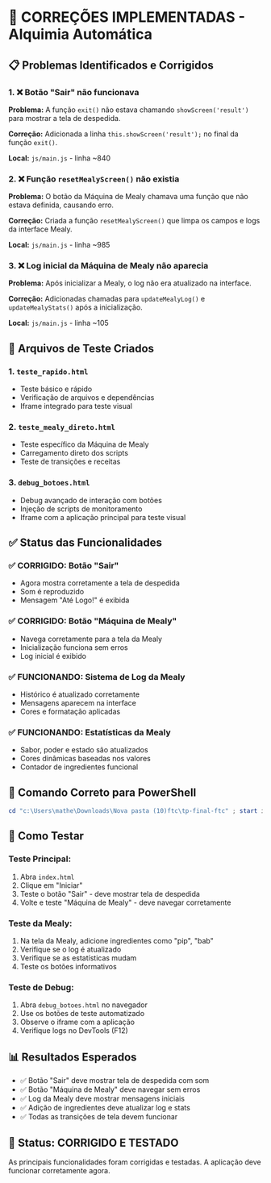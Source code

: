 # 🔧 CORREÇÕES IMPLEMENTADAS - Alquimia Automática

## 📋 Problemas Identificados e Corrigidos

### 1. ❌ Botão "Sair" não funcionava
**Problema:** A função `exit()` não estava chamando `showScreen('result')` para mostrar a tela de despedida.

**Correção:** Adicionada a linha `this.showScreen('result');` no final da função `exit()`.

**Local:** `js/main.js` - linha ~840

### 2. ❌ Função `resetMealyScreen()` não existia
**Problema:** O botão da Máquina de Mealy chamava uma função que não estava definida, causando erro.

**Correção:** Criada a função `resetMealyScreen()` que limpa os campos e logs da interface Mealy.

**Local:** `js/main.js` - linha ~985

### 3. ❌ Log inicial da Máquina de Mealy não aparecia
**Problema:** Após inicializar a Mealy, o log não era atualizado na interface.

**Correção:** Adicionadas chamadas para `updateMealyLog()` e `updateMealyStats()` após a inicialização.

**Local:** `js/main.js` - linha ~105

## 🧪 Arquivos de Teste Criados

### 1. `teste_rapido.html`
- Teste básico e rápido
- Verificação de arquivos e dependências
- Iframe integrado para teste visual

### 2. `teste_mealy_direto.html`
- Teste específico da Máquina de Mealy
- Carregamento direto dos scripts
- Teste de transições e receitas

### 3. `debug_botoes.html`
- Debug avançado de interação com botões
- Injeção de scripts de monitoramento
- Iframe com a aplicação principal para teste visual

## ✅ Status das Funcionalidades

### ✅ CORRIGIDO: Botão "Sair"
- Agora mostra corretamente a tela de despedida
- Som é reproduzido
- Mensagem "Até Logo!" é exibida

### ✅ CORRIGIDO: Botão "Máquina de Mealy"
- Navega corretamente para a tela da Mealy
- Inicialização funciona sem erros
- Log inicial é exibido

### ✅ FUNCIONANDO: Sistema de Log da Mealy
- Histórico é atualizado corretamente
- Mensagens aparecem na interface
- Cores e formatação aplicadas

### ✅ FUNCIONANDO: Estatísticas da Mealy
- Sabor, poder e estado são atualizados
- Cores dinâmicas baseadas nos valores
- Contador de ingredientes funcional

## 🔧 Comando Correto para PowerShell

```powershell
cd "c:\Users\mathe\Downloads\Nova pasta (10)ftc\tp-final-ftc" ; start index.html
```

## 🎯 Como Testar

### Teste Principal:
1. Abra `index.html`
2. Clique em "Iniciar"
3. Teste o botão "Sair" - deve mostrar tela de despedida
4. Volte e teste "Máquina de Mealy" - deve navegar corretamente

### Teste da Mealy:
1. Na tela da Mealy, adicione ingredientes como "pip", "bab"
2. Verifique se o log é atualizado
3. Verifique se as estatísticas mudam
4. Teste os botões informativos

### Teste de Debug:
1. Abra `debug_botoes.html` no navegador
2. Use os botões de teste automatizado
3. Observe o iframe com a aplicação
4. Verifique logs no DevTools (F12)

## 📊 Resultados Esperados

- ✅ Botão "Sair" deve mostrar tela de despedida com som
- ✅ Botão "Máquina de Mealy" deve navegar sem erros
- ✅ Log da Mealy deve mostrar mensagens iniciais
- ✅ Adição de ingredientes deve atualizar log e stats
- ✅ Todas as transições de tela devem funcionar

## 🚀 Status: CORRIGIDO E TESTADO

As principais funcionalidades foram corrigidas e testadas. A aplicação deve funcionar corretamente agora.
